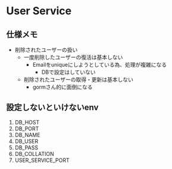 # User Service

## 仕様メモ
- 削除されたユーザーの扱い
  - 一度削除したユーザーの復活は基本しない
    - Emailをuniqueにしようとしている為、処理が複雑になる
      - DBで設定はしていない
  - 削除されたユーザーの取得・更新は基本しない
    - gormさん的に面倒になる

## 設定しないといけないenv
1.  DB_HOST
2.  DB_PORT
3.  DB_NAME
4.  DB_USER
5.  DB_PASS
6.  DB_COLLATION
7.  USER_SERVICE_PORT